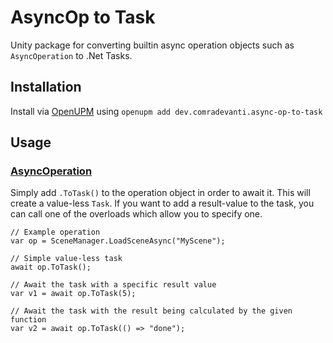 ﻿# AsyncOp to Task

Unity package for converting builtin async operation objects such as
`AsyncOperation` to .Net Tasks.

## Installation

Install via [OpenUPM](https://openupm.com) using 
`openupm add dev.comradevanti.async-op-to-task`

## Usage

### [AsyncOperation](https://docs.unity3d.com/ScriptReference/AsyncOperation.html)

Simply add `.ToTask()` to the operation object in order to await it. This
will create a value-less `Task`. If you want to add a result-value to the
task, you can call one of the overloads which allow you to specify one.

```
// Example operation
var op = SceneManager.LoadSceneAsync("MyScene"); 

// Simple value-less task
await op.ToTask(); 

// Await the task with a specific result value
var v1 = await op.ToTask(5); 

// Await the task with the result being calculated by the given function
var v2 = await op.ToTask(() => "done"); 
```